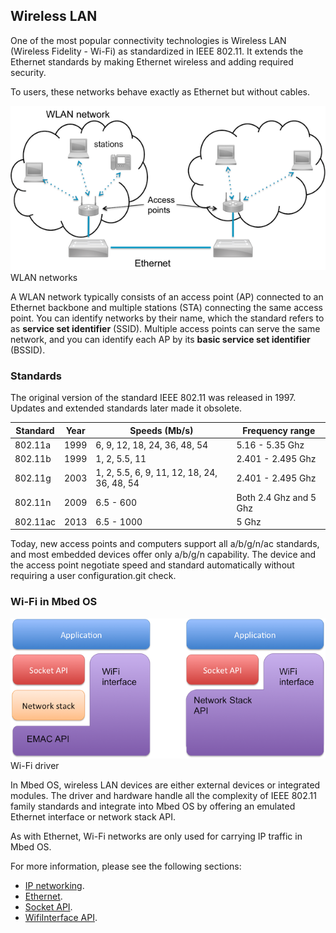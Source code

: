 <h2 id="wlan-technology">Wireless LAN</h2>

One of the most popular connectivity technologies is Wireless LAN (Wireless Fidelity - Wi-Fi) as standardized in IEEE 802.11. It extends the Ethernet standards by making Ethernet wireless and adding required security.

To users, these networks behave exactly as Ethernet but without cables.

<span class="images">![](../../images/wlan-segment.png)<span>WLAN networks</span></span>

A WLAN network typically consists of an access point (AP) connected to an Ethernet backbone and multiple stations (STA) connecting the same access point. You can identify networks by their name, which the standard refers to as **service set identifier** (SSID). Multiple access points can serve the same network, and you can identify each AP by its **basic service set identifier** (BSSID).

### Standards

The original version of the standard IEEE 802.11 was released in 1997. Updates and extended standards later made it obsolete.

| Standard   | Year | Speeds (Mb/s) | Frequency range |
|------------|------|---------------|-----------------|
| 802.11a | 1999 | 6, 9, 12, 18, 24, 36, 48, 54 | 5.16 - 5.35 Ghz |
| 802.11b | 1999 | 1, 2, 5.5, 11 | 2.401 - 2.495 Ghz |
| 802.11g | 2003 | 1, 2, 5.5, 6, 9, 11, 12, 18, 24, 36, 48, 54 | 2.401 - 2.495 Ghz |
| 802.11n | 2009 | 6.5 - 600 | Both 2.4 Ghz and 5 Ghz |
| 802.11ac | 2013 | 6.5 - 1000 | 5 Ghz |

Today, new access points and computers support all a/b/g/n/ac standards, and most embedded devices offer only a/b/g/n capability. The device and the access point negotiate speed and standard automatically without requiring a user configuration.git check.

### Wi-Fi in Mbed OS

<span class="images">![](../../images/wifi.png)<span>Wi-Fi driver</span></span>

In Mbed OS, wireless LAN devices are either external devices or integrated modules. The driver and hardware handle all the complexity of IEEE 802.11 family standards and integrate into Mbed OS by offering an emulated Ethernet interface or network stack API.

As with Ethernet, Wi-Fi networks are only used for carrying IP traffic in Mbed OS.

For more information, please see the following sections:

- [IP networking](ip-networking.html).
- [Ethernet](ethernet-technology.html).
- [Socket API](../apis/socket.html).
- [WifiInterface API](../apis/wi-fi.html).
